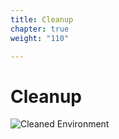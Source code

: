 ```yaml
---
title: Cleanup
chapter: true
weight: "110"

---
```

# Cleanup
![Cleaned Environment](/images/cleanup.svg)